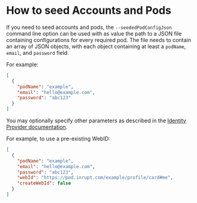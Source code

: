 # How to seed Accounts and Pods

If you need to seed accounts and pods, 
the `--seededPodConfigJson` command line option can be used
with as value the path to a JSON file containing configurations for every required pod.
The file needs to contain an array of JSON objects, 
with each object containing at least a `podName`, `email`, and `password` field. 

For example:
```json
[
  {
    "podName": "example",
    "email": "hello@example.com",
    "password": "abc123"
  }
]
```

You may optionally specify other parameters 
as described in the [Identity Provider documentation](./identity-provider.md#json-api).

For example, to use a pre-existing WebID:
```json
[
  {
    "podName": "example",
    "email": "hello@example.com",
    "password": "abc123",
    "webId": "https://pod.inrupt.com/example/profile/card#me",
    "createWebId": false
  }
]
```
